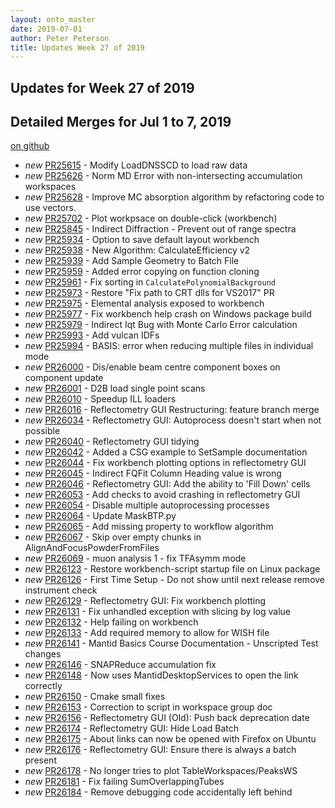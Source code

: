 ```yaml
---
layout: onto_master
date: 2019-07-01
author: Peter Peterson
title: Updates Week 27 of 2019
---
```

Updates for Week 27 of 2019
---------------------------

Detailed Merges for Jul 1 to 7, 2019
------------------------------------
[on github](https://github.com/mantidproject/mantid/pulls?q=is%3Apr+merged%3A2019-07-02..2019-07-07)

* *new* [PR25615](https://github.com/mantidproject/mantid/pull/25615) - Modify LoadDNSSCD to load raw data
* *new* [PR25626](https://github.com/mantidproject/mantid/pull/25626) - Norm MD Error with non-intersecting accumulation workspaces
* *new* [PR25628](https://github.com/mantidproject/mantid/pull/25628) - Improve MC absorption algorithm by refactoring code to use vectors.
* *new* [PR25702](https://github.com/mantidproject/mantid/pull/25702) - Plot workpsace on double-click (workbench)
* *new* [PR25845](https://github.com/mantidproject/mantid/pull/25845) - Indirect Diffraction - Prevent out of range spectra
* *new* [PR25934](https://github.com/mantidproject/mantid/pull/25934) - Option to save default layout workbench
* *new* [PR25938](https://github.com/mantidproject/mantid/pull/25938) - New Algorithm: CalculateEfficiency v2
* *new* [PR25939](https://github.com/mantidproject/mantid/pull/25939) - Add Sample Geometry to Batch File
* *new* [PR25959](https://github.com/mantidproject/mantid/pull/25959) - Added error copying on function cloning
* *new* [PR25961](https://github.com/mantidproject/mantid/pull/25961) - Fix sorting in `CalculatePolynomialBackground`
* *new* [PR25973](https://github.com/mantidproject/mantid/pull/25973) - Restore "Fix path to CRT dlls for VS2017" PR
* *new* [PR25975](https://github.com/mantidproject/mantid/pull/25975) - Elemental analysis exposed to workbench
* *new* [PR25977](https://github.com/mantidproject/mantid/pull/25977) - Fix workbench help crash on Windows package build
* *new* [PR25979](https://github.com/mantidproject/mantid/pull/25979) - Indirect Iqt Bug with Monte Carlo Error calculation
* *new* [PR25993](https://github.com/mantidproject/mantid/pull/25993) - Add vulcan IDFs
* *new* [PR25994](https://github.com/mantidproject/mantid/pull/25994) - BASIS: error when reducing multiple files in individual mode
* *new* [PR26000](https://github.com/mantidproject/mantid/pull/26000) - Dis/enable beam centre component boxes on component update
* *new* [PR26001](https://github.com/mantidproject/mantid/pull/26001) - D2B load single point scans
* *new* [PR26010](https://github.com/mantidproject/mantid/pull/26010) - Speedup ILL loaders
* *new* [PR26016](https://github.com/mantidproject/mantid/pull/26016) - Reflectometry GUI Restructuring: feature branch merge
* *new* [PR26034](https://github.com/mantidproject/mantid/pull/26034) - Reflectometry GUI: Autoprocess doesn't start when not possible
* *new* [PR26040](https://github.com/mantidproject/mantid/pull/26040) - Reflectometry GUI tidying
* *new* [PR26042](https://github.com/mantidproject/mantid/pull/26042) - Added a CSG example to SetSample documentation
* *new* [PR26044](https://github.com/mantidproject/mantid/pull/26044) - Fix workbench plotting options in reflectometry GUI
* *new* [PR26045](https://github.com/mantidproject/mantid/pull/26045) - Indirect FQFit Column Heading value is wrong
* *new* [PR26046](https://github.com/mantidproject/mantid/pull/26046) - Reflectometry GUI: Add the ability to 'Fill Down' cells
* *new* [PR26053](https://github.com/mantidproject/mantid/pull/26053) - Add checks to avoid crashing in reflectometry GUI
* *new* [PR26054](https://github.com/mantidproject/mantid/pull/26054) - Disable multiple autoprocessing processes
* *new* [PR26064](https://github.com/mantidproject/mantid/pull/26064) - Update MaskBTP.py
* *new* [PR26065](https://github.com/mantidproject/mantid/pull/26065) - Add missing property to workflow algorithm
* *new* [PR26067](https://github.com/mantidproject/mantid/pull/26067) - Skip over empty chunks in AlignAndFocusPowderFromFiles
* *new* [PR26069](https://github.com/mantidproject/mantid/pull/26069) - muon analysis 1 - fix TFAsymm mode
* *new* [PR26123](https://github.com/mantidproject/mantid/pull/26123) - Restore workbench-script startup file on Linux package
* *new* [PR26126](https://github.com/mantidproject/mantid/pull/26126) - First Time Setup - Do not show until next release remove instrument check
* *new* [PR26129](https://github.com/mantidproject/mantid/pull/26129) - Reflectometry GUI: Fix workbench plotting
* *new* [PR26131](https://github.com/mantidproject/mantid/pull/26131) - Fix unhandled exception with slicing by log value
* *new* [PR26132](https://github.com/mantidproject/mantid/pull/26132) - Help failing on workbench
* *new* [PR26133](https://github.com/mantidproject/mantid/pull/26133) - Add required memory to allow for WISH file
* *new* [PR26141](https://github.com/mantidproject/mantid/pull/26141) - Mantid Basics Course Documentation - Unscripted Test changes
* *new* [PR26146](https://github.com/mantidproject/mantid/pull/26146) - SNAPReduce accumulation fix
* *new* [PR26148](https://github.com/mantidproject/mantid/pull/26148) - Now uses MantidDesktopServices to open the link correctly
* *new* [PR26150](https://github.com/mantidproject/mantid/pull/26150) - Cmake small fixes
* *new* [PR26153](https://github.com/mantidproject/mantid/pull/26153) - Correction to script in workspace group doc
* *new* [PR26156](https://github.com/mantidproject/mantid/pull/26156) - Reflectometry GUI (Old): Push back deprecation date
* *new* [PR26174](https://github.com/mantidproject/mantid/pull/26174) - Reflectometry GUI: Hide Load Batch
* *new* [PR26175](https://github.com/mantidproject/mantid/pull/26175) - About links can now be opened with Firefox on Ubuntu
* *new* [PR26176](https://github.com/mantidproject/mantid/pull/26176) - Reflectometry GUI: Ensure there is always a batch present
* *new* [PR26178](https://github.com/mantidproject/mantid/pull/26178) - No longer tries to plot TableWorkspaces/PeaksWS
* *new* [PR26181](https://github.com/mantidproject/mantid/pull/26181) - Fix failing SumOverlappingTubes
* *new* [PR26184](https://github.com/mantidproject/mantid/pull/26184) - Remove debugging code accidentally left behind
